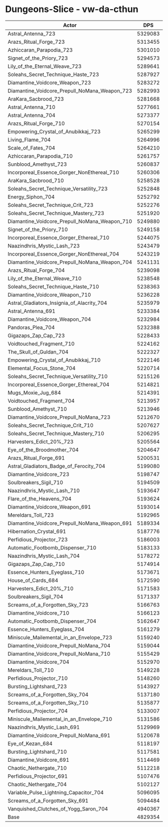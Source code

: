 # Dungeons-Slice - vw-da-cthun
| Actor | DPS | Increase |
|---|:---:|:---:|
|Astral_Antenna_723|5329083|10.35%|
|Arazs_Ritual_Forge_723|5313455|10.02%|
|Azhiccaran_Parapodia_723|5301010|9.77%|
|Signet_of_the_Priory_723|5294573|9.63%|
|Lily_of_the_Eternal_Weave_723|5289641|9.53%|
|Soleahs_Secret_Technique_Haste_723|5287927|9.50%|
|Diamantine_Voidcore_Weapon_723|5283272|9.40%|
|Diamantine_Voidcore_Prepull_NoMana_Weapon_723|5282993|9.39%|
|AraKara_Sacbrood_723|5281668|9.37%|
|Astral_Antenna_710|5277661|9.28%|
|Astral_Antenna_704|5273377|9.19%|
|Arazs_Ritual_Forge_710|5270154|9.13%|
|Empowering_Crystal_of_Anubikkaj_723|5265299|9.03%|
|Living_Flame_704|5264996|9.02%|
|Scale_of_Fates_704|5264210|9.00%|
|Azhiccaran_Parapodia_710|5261757|8.95%|
|Sunblood_Amethyst_723|5260837|8.93%|
|Incorporeal_Essence_Gorger_NonEthereal_710|5260306|8.92%|
|AraKara_Sacbrood_710|5258528|8.89%|
|Soleahs_Secret_Technique_Versatility_723|5252848|8.77%|
|Energy_Siphon_704|5252792|8.77%|
|Soleahs_Secret_Technique_Crit_723|5252276|8.76%|
|Soleahs_Secret_Technique_Mastery_723|5251920|8.75%|
|Diamantine_Voidcore_Prepull_NoMana_Weapon_710|5249880|8.71%|
|Signet_of_the_Priory_710|5249158|8.69%|
|Incorporeal_Essence_Gorger_Ethereal_710|5244075|8.59%|
|Naazindhris_Mystic_Lash_723|5243479|8.58%|
|Incorporeal_Essence_Gorger_NonEthereal_704|5243219|8.57%|
|Diamantine_Voidcore_Prepull_NoMana_Weapon_704|5241131|8.53%|
|Arazs_Ritual_Forge_704|5239098|8.48%|
|Lily_of_the_Eternal_Weave_710|5238548|8.47%|
|Soleahs_Secret_Technique_Haste_710|5238363|8.47%|
|Diamantine_Voidcore_Weapon_710|5236228|8.43%|
|Astral_Gladiators_Insignia_of_Alacrity_704|5235979|8.42%|
|Astral_Antenna_691|5233384|8.37%|
|Diamantine_Voidcore_Weapon_704|5232984|8.36%|
|Pandoras_Plea_704|5232388|8.35%|
|Gigazaps_Zap_Cap_723|5228433|8.26%|
|Voidtouched_Fragment_710|5224162|8.18%|
|The_Skull_of_Guldan_704|5222327|8.14%|
|Empowering_Crystal_of_Anubikkaj_710|5222146|8.13%|
|Elemental_Focus_Stone_704|5220714|8.10%|
|Soleahs_Secret_Technique_Versatility_710|5215126|7.99%|
|Incorporeal_Essence_Gorger_Ethereal_704|5214821|7.98%|
|Mugs_Moxie_Jug_684|5214391|7.97%|
|Voidtouched_Fragment_704|5213957|7.96%|
|Sunblood_Amethyst_710|5213946|7.96%|
|Diamantine_Voidcore_Prepull_NoMana_723|5212670|7.94%|
|Soleahs_Secret_Technique_Crit_710|5207627|7.83%|
|Soleahs_Secret_Technique_Mastery_710|5206295|7.81%|
|Harvesters_Edict_20%_723|5205564|7.79%|
|Eye_of_the_Broodmother_704|5204647|7.77%|
|Arazs_Ritual_Forge_691|5200531|7.69%|
|Astral_Gladiators_Badge_of_Ferocity_704|5199080|7.66%|
|Diamantine_Voidcore_723|5198747|7.65%|
|Soulbreakers_Sigil_710|5194509|7.56%|
|Naazindhris_Mystic_Lash_710|5193647|7.54%|
|Flare_of_the_Heavens_704|5193624|7.54%|
|Diamantine_Voidcore_Weapon_691|5193014|7.53%|
|Mereldars_Toll_723|5192965|7.53%|
|Diamantine_Voidcore_Prepull_NoMana_Weapon_691|5189334|7.45%|
|Hibernation_Crystal_691|5187776|7.42%|
|Perfidious_Projector_723|5186003|7.39%|
|Automatic_Footbomb_Dispenser_710|5183133|7.33%|
|Naazindhris_Mystic_Lash_704|5178272|7.22%|
|Gigazaps_Zap_Cap_710|5174914|7.16%|
|Essence_Hunters_Eyeglass_710|5173671|7.13%|
|House_of_Cards_684|5172590|7.11%|
|Harvesters_Edict_20%_710|5171583|7.09%|
|Soulbreakers_Sigil_704|5171337|7.08%|
|Screams_of_a_Forgotten_Sky_723|5166763|6.99%|
|Diamantine_Voidcore_710|5166123|6.97%|
|Automatic_Footbomb_Dispenser_704|5162647|6.90%|
|Essence_Hunters_Eyeglass_704|5161279|6.87%|
|Miniscule_Mailemental_in_an_Envelope_723|5159240|6.83%|
|Diamantine_Voidcore_Prepull_NoMana_704|5159044|6.83%|
|Diamantine_Voidcore_Prepull_NoMana_710|5155429|6.75%|
|Diamantine_Voidcore_704|5152970|6.70%|
|Mereldars_Toll_710|5149228|6.62%|
|Perfidious_Projector_710|5148260|6.60%|
|Bursting_Lightshard_723|5143927|6.51%|
|Screams_of_a_Forgotten_Sky_704|5137180|6.37%|
|Screams_of_a_Forgotten_Sky_710|5135877|6.35%|
|Perfidious_Projector_704|5133007|6.29%|
|Miniscule_Mailemental_in_an_Envelope_710|5131586|6.26%|
|Naazindhris_Mystic_Lash_691|5129969|6.22%|
|Diamantine_Voidcore_Prepull_NoMana_691|5120678|6.03%|
|Eye_of_Kezan_684|5118197|5.98%|
|Bursting_Lightshard_710|5117581|5.97%|
|Diamantine_Voidcore_691|5114469|5.90%|
|Chaotic_Nethergate_710|5112218|5.86%|
|Perfidious_Projector_691|5107476|5.76%|
|Chaotic_Nethergate_704|5102127|5.65%|
|Variable_Pulse_Lightning_Capacitor_704|5096095|5.52%|
|Screams_of_a_Forgotten_Sky_691|5094484|5.49%|
|Vanquished_Clutches_of_Yogg_Saron_704|4940367|2.30%|
|Base|4829354|0.00%|
